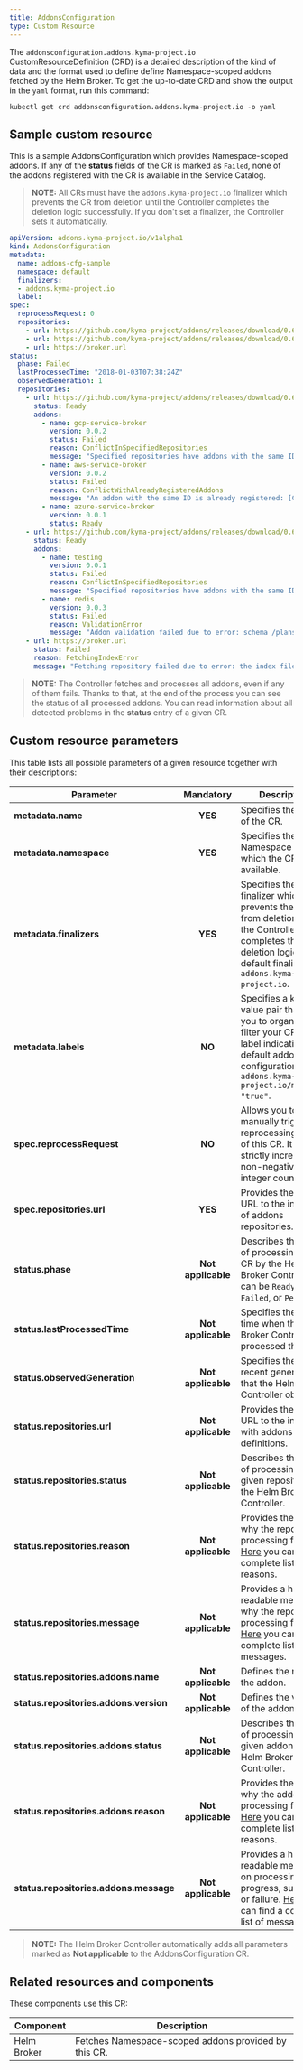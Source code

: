 ```yaml
---
title: AddonsConfiguration
type: Custom Resource
---
```


The `addonsconfiguration.addons.kyma-project.io` CustomResourceDefinition (CRD) is a detailed description of the kind of data and the format used to define define Namespace-scoped addons fetched by the Helm Broker. To get the up-to-date CRD and show the output in the `yaml` format, run this command:

```
kubectl get crd addonsconfiguration.addons.kyma-project.io -o yaml
```

## Sample custom resource

This is a sample AddonsConfiguration which provides Namespace-scoped addons. If any of the **status** fields of the CR is marked as `Failed`, none of the addons registered with the CR is available in the Service Catalog.

>**NOTE:** All CRs must have the `addons.kyma-project.io` finalizer which prevents the CR from deletion until the Controller completes the deletion logic successfully. If you don't set a finalizer, the Controller sets it automatically.

```yaml
apiVersion: addons.kyma-project.io/v1alpha1
kind: AddonsConfiguration
metadata:
  name: addons-cfg-sample
  namespace: default
  finalizers:
  - addons.kyma-project.io
  label:
spec:
  reprocessRequest: 0
  repositories:
    - url: https://github.com/kyma-project/addons/releases/download/0.6.0/index.yaml
    - url: https://github.com/kyma-project/addons/releases/download/0.6.0/index-testing.yaml
    - url: https://broker.url
status:
  phase: Failed
  lastProcessedTime: "2018-01-03T07:38:24Z"
  observedGeneration: 1
  repositories:
    - url: https://github.com/kyma-project/addons/releases/download/0.6.0/index.yaml
      status: Ready
      addons:
        - name: gcp-service-broker
          version: 0.0.2
          status: Failed
          reason: ConflictInSpecifiedRepositories
          message: "Specified repositories have addons with the same ID: [url: https://github.com/kyma-project/addons/releases/download/0.6.0/index-testing.yaml, addons: testing:0.0.1]"
        - name: aws-service-broker
          version: 0.0.2
          status: Failed
          reason: ConflictWithAlreadyRegisteredAddons
          message: "An addon with the same ID is already registered: [ConfigurationName: addons-cfg, url: https://github.com/kyma-project/addons/releases/download/0.4.0/index.yaml, addons: aws-service-broker:0.0.1]"
        - name: azure-service-broker
          version: 0.0.1
          status: Ready
    - url: https://github.com/kyma-project/addons/releases/download/0.6.0/index-testing.yaml
      status: Ready
      addons:
        - name: testing
          version: 0.0.1
          status: Failed
          reason: ConflictInSpecifiedRepositories
          message: "Specified repositories have addons with the same ID: [url: https://github.com/kyma-project/addons/releases/download/0.6.0/index.yaml, addons: gcp-service-broker:0.0.2]"
        - name: redis
          version: 0.0.3
          status: Failed
          reason: ValidationError
          message: "Addon validation failed due to error: schema /plans/default/update-instance-schema.json is larger than 64 kB"
    - url: https://broker.url
      status: Failed
      reason: FetchingIndexError
      message: "Fetching repository failed due to error: the index file was not found"
```

>**NOTE:** The Controller fetches and processes all addons, even if any of them fails. Thanks to that, at the end of the process you can see the status of all processed addons. You can read information about all detected problems in the **status** entry of a given CR.

## Custom resource parameters

This table lists all possible parameters of a given resource together with their descriptions:

| Parameter                              | Mandatory          | Description            |
|----------------------------------------|:------------------:|------------------------|
| **metadata.name**                      | **YES**            | Specifies the name of the CR.         |
| **metadata.namespace**                 | **YES**            | Specifies the Namespace in which the CR is available.        |
| **metadata.finalizers**                 | **YES**            | Specifies the finalizer which prevents the CR from deletion until the Controller completes the deletion logic. The default finalizer is `addons.kyma-project.io`.       |
| **metadata.labels**                   | **NO**            | Specifies a key-value pair that helps you to organize and filter your CRs. The label indicating the default addon configuration is `addons.kyma-project.io/managed: "true"`.       |
| **spec.reprocessRequest**              | **NO**             | Allows you to manually trigger the reprocessing action of this CR. It is a strictly increasing, non-negative integer counter.   |
| **spec.repositories.url**              | **YES**            | Provides the full URL to the index file of addons repositories.    |
| **status.phase**                       | **Not applicable** | Describes the status of processing the CR by the Helm Broker Controller. It can be `Ready`, `Failed`, or `Pending`.       |
| **status.lastProcessedTime**           | **Not applicable** | Specifies the last time when the Helm Broker Controller processed the CR.     |
| **status.observedGeneration**          | **Not applicable** | Specifies the most recent generation that the Helm Broker Controller observed.               |
| **status.repositories.url**            | **Not applicable** | Provides the full URL to the index file with addons definitions.         |
| **status.repositories.status**         | **Not applicable** | Describes the status of processing a given repository by the Helm Broker Controller.     |
| **status.repositories.reason**         | **Not applicable** | Provides the reason why the repository processing failed. [Here](https://github.com/kyma-project/helm-broker/blob/master/pkg/apis/addons/v1alpha1/reason.go) you can find a complete list of reasons.     |
| **status.repositories.message**        | **Not applicable** | Provides a human-readable message why the repository processing failed. [Here](https://github.com/kyma-project/helm-broker/blob/master/pkg/apis/addons/v1alpha1/reason.go) you can find a complete list of messages.     |
| **status.repositories.addons.name**    | **Not applicable** | Defines the name of the addon.         |
| **status.repositories.addons.version** | **Not applicable** | Defines the version of the addon.        |
| **status.repositories.addons.status**  | **Not applicable** | Describes the status of processing a given addon by the Helm Broker Controller.           |
| **status.repositories.addons.reason**  | **Not applicable** | Provides the reason why the addon processing failed. [Here](https://github.com/kyma-project/helm-broker/blob/master/pkg/apis/addons/v1alpha1/reason.go) you can find a complete list of reasons.      |
| **status.repositories.addons.message** | **Not applicable** | Provides a human-readable message on processing progress, success, or failure. [Here](https://github.com/kyma-project/helm-broker/blob/master/pkg/apis/addons/v1alpha1/reason.go) you can find a complete list of messages. |

> **NOTE:** The Helm Broker Controller automatically adds all parameters marked as **Not applicable** to the AddonsConfiguration CR.


## Related resources and components

These components use this CR:

| Component   |   Description |
|-------------|---------------|
| Helm Broker |  Fetches Namespace-scoped addons provided by this CR. |
